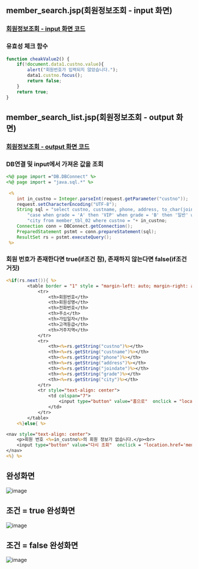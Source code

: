 ## member_search.jsp(회원정보조회 - input 화면)
### [회원정보조회 - input 화면 코드](https://github.com/Qnd1101/Shoppingmall_Problem_Explanation/blob/main/src/main/webapp/member_search.jsp)
### 유효성 체크 함수

```jsx
function cheakValue2() {
	if(!document.data1.custno.value){
		alert("회원번호가 입력되지 않았습니다.");
		data1.custno.focus();
		return false;
	}
	return true;
}
```


## member_search_list.jsp(회원정보조회 - output 화면)

### [회원정보조회 - output 화면 코드](https://github.com/Qnd1101/Shoppingmall_Problem_Explanation/blob/main/src/main/webapp/member_search_list.jsp)
### DB연결 및 input에서 가져온 값을 조회

```jsp
<%@ page import ="DB.DBConnect" %> 
<%@ page import = "java.sql.*" %>
    
 <%
 	int in_custno = Integer.parseInt(request.getParameter("custno"));
 	request.setCharacterEncoding("UTF-8");
 	String sql = "select custno, custname, phone, address, to_char(joindate, 'yyyy-mm-dd') as joindate, "+
		"case when grade = 'A' then 'VIP' when grade = 'B' then '일반' when grade = 'C' then '직원' end as grade, "+
		"city from member_tbl_02 where custno = "+ in_custno;
	Connection conn = DBConnect.getConnection();
	PreparedStatement pstmt = conn.prepareStatement(sql);
	ResultSet rs = pstmt.executeQuery();
 %>
```

### 회원 번호가 존재한다면 true(if조건 참), 존재하지 않는다면 false(if조건 거짓)

```jsp
<%if(rs.next()){ %>
		<table border = "1" style = "margin-left: auto; margin-right: auto;">
			<tr>
				<th>회원번호</th>
				<th>회원성명</th>
				<th>전화번호</th>
				<th>주소</th>
				<th>가입일자</th>
				<th>고객등급</th>
				<th>거주지역</th>
			</tr>
			<tr>
				<th><%=rs.getString("custno")%></th>
				<th><%=rs.getString("custname")%></th>
				<th><%=rs.getString("phone")%></th>
				<th><%=rs.getString("address")%></th>
				<th><%=rs.getString("joindate")%></th>
				<th><%=rs.getString("grade")%></th>
				<th><%=rs.getString("city")%></th>
			</tr>
			<tr style="text-align: center">
				<td colspan="7">
					<input type="button" value="홈으로"  onclick = "location.href='index.jsp'"> <!-- "location.href=는 현재 브라우저에 연결페이지 로딩 -->
				</td>
			</tr>
		</table>
	<%}else{ %>

<nav style="text-align: center">
	<p>회원 번호 <%=in_custno%>의 회원 정보가 없습니다.</p><br>
	<input type="button" value="다시 조회"  onclick = "location.href='member_search.jsp'  "> <!-- "location.href=는 현재 브라우저에 연결페이지 로딩 -->
</nav>
<%} %>
```

## 완성화면
![image](https://github.com/Qnd1101/Shoppingmall_Problem_Explanation/assets/107795830/09d89e54-55be-4518-8fe4-2f9e1be2997a)

## 조건 = true 완성화면
![image](https://github.com/Qnd1101/Shoppingmall_Problem_Explanation/assets/107795830/f1f3c2b5-6bea-467f-852b-e57b7f476202)

## 조건 = false 완성화면
![image](https://github.com/Qnd1101/Shoppingmall_Problem_Explanation/assets/107795830/ea248dfd-0179-47b1-8b8a-cc48420601a3)
